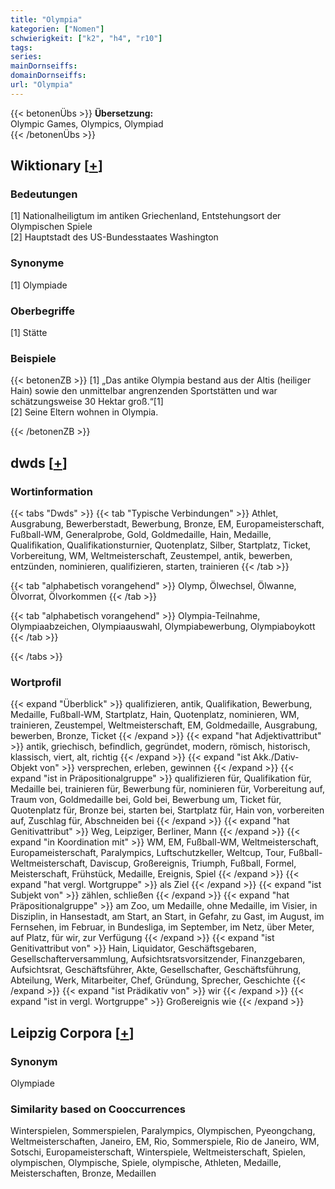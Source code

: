```yaml
---
title: "Olympia"
kategorien: ["Nomen"]
schwierigkeit: ["k2", "h4", "r10"]
tags:
series:
mainDornseiffs:
domainDornseiffs:
url: "Olympia"
---
```


{{< betonenÜbs >}}
**Übersetzung:**  
Olympic Games, Olympics, Olympiad  
{{< /betonenÜbs >}}

## Wiktionary [[+](https://de.wiktionary.org/wiki/Olympia)]

### Bedeutungen
[1] Nationalheiligtum im antiken Griechenland, Entstehungsort der Olympischen Spiele  
[2] Hauptstadt des US-Bundesstaates Washington  

### Synonyme
[1] Olympiade  

### Oberbegriffe
[1] Stätte  

### Beispiele
{{< betonenZB >}}
[1] „Das antike Olympia bestand aus der Altis (heiliger Hain) sowie den unmittelbar angrenzenden Sportstätten und war schätzungsweise 30 Hektar groß.“[1]  
[2] Seine Eltern wohnen in Olympia.  

{{< /betonenZB >}}


## dwds [[+](https://www.dwds.de/wb/Olympia)]

### Wortinformation
{{< tabs "Dwds" >}}
{{< tab "Typische Verbindungen" >}}
Athlet, Ausgrabung, Bewerberstadt, Bewerbung, Bronze, EM, Europameisterschaft, Fußball-WM, Generalprobe, Gold, Goldmedaille, Hain, Medaille, Qualifikation, Qualifikationsturnier, Quotenplatz, Silber, Startplatz, Ticket, Vorbereitung, WM, Weltmeisterschaft, Zeustempel, antik, bewerben, entzünden, nominieren, qualifizieren, starten, trainieren
{{< /tab >}}

{{< tab "alphabetisch vorangehend" >}}
Olymp, Ölwechsel, Ölwanne, Ölvorrat, Ölvorkommen
{{< /tab >}}

{{< tab "alphabetisch vorangehend" >}}
Olympia-Teilnahme, Olympiaabzeichen, Olympiaauswahl, Olympiabewerbung, Olympiaboykott
{{< /tab >}}

{{< /tabs >}}

### Wortprofil
{{< expand "Überblick" >}} qualifizieren, antik, Qualifikation, Bewerbung, Medaille, Fußball-WM, Startplatz, Hain, Quotenplatz, nominieren, WM, trainieren, Zeustempel, Weltmeisterschaft, EM, Goldmedaille, Ausgrabung, bewerben, Bronze, Ticket {{< /expand >}}
{{< expand "hat Adjektivattribut" >}} antik, griechisch, befindlich, gegründet, modern, römisch, historisch, klassisch, viert, alt, richtig {{< /expand >}}
{{< expand "ist Akk./Dativ-Objekt von" >}} versprechen, erleben, gewinnen {{< /expand >}}
{{< expand "ist in Präpositionalgruppe" >}} qualifizieren für, Qualifikation für, Medaille bei, trainieren für, Bewerbung für, nominieren für, Vorbereitung auf, Traum von, Goldmedaille bei, Gold bei, Bewerbung um, Ticket für, Quotenplatz für, Bronze bei, starten bei, Startplatz für, Hain von, vorbereiten auf, Zuschlag für, Abschneiden bei {{< /expand >}}
{{< expand "hat Genitivattribut" >}} Weg, Leipziger, Berliner, Mann {{< /expand >}}
{{< expand "in Koordination mit" >}} WM, EM, Fußball-WM, Weltmeisterschaft, Europameisterschaft, Paralympics, Luftschutzkeller, Weltcup, Tour, Fußball-Weltmeisterschaft, Daviscup, Großereignis, Triumph, Fußball, Formel, Meisterschaft, Frühstück, Medaille, Ereignis, Spiel {{< /expand >}}
{{< expand "hat vergl. Wortgruppe" >}} als Ziel {{< /expand >}}
{{< expand "ist Subjekt von" >}} zählen, schließen {{< /expand >}}
{{< expand "hat Präpositionalgruppe" >}} am Zoo, um Medaille, ohne Medaille, im Visier, in Disziplin, in Hansestadt, am Start, an Start, in Gefahr, zu Gast, im August, im Fernsehen, im Februar, in Bundesliga, im September, im Netz, über Meter, auf Platz, für wir, zur Verfügung {{< /expand >}}
{{< expand "ist Genitivattribut von" >}} Hain, Liquidator, Geschäftsgebaren, Gesellschafterversammlung, Aufsichtsratsvorsitzender, Finanzgebaren, Aufsichtsrat, Geschäftsführer, Akte, Gesellschafter, Geschäftsführung, Abteilung, Werk, Mitarbeiter, Chef, Gründung, Sprecher, Geschichte {{< /expand >}}
{{< expand "ist Prädikativ von" >}} wir {{< /expand >}}
{{< expand "ist in vergl. Wortgruppe" >}} Großereignis wie {{< /expand >}}

## Leipzig Corpora [[+](https://corpora.uni-leipzig.de/en/res?word=Olympia&corpusId=deu_newscrawl-public_2018)]


### Synonym
Olympiade


### Similarity based on Cooccurrences
Winterspielen, Sommerspielen, Paralympics, Olympischen, Pyeongchang, Weltmeisterschaften, Janeiro, EM, Rio, Sommerspiele, Rio de Janeiro, WM, Sotschi, Europameisterschaft, Winterspiele, Weltmeisterschaft, Spielen, olympischen, Olympische, Spiele, olympische, Athleten, Medaille, Meisterschaften, Bronze, Medaillen

